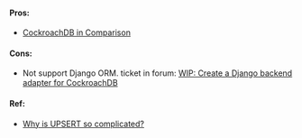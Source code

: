 
<h4> Pros: </h4>
<ul>
<li> <a href="https://www.cockroachlabs.com/docs/stable/cockroachdb-in-comparison.html"> CockroachDB in Comparison
 </a> </li>

</ul>


<h4> Cons: </h4>
<ul>
<li> Not support Django ORM. ticket in forum: <a href="https://github.com/cockroachdb/cockroachdb-python/pull/14"> WIP: Create a Django backend adapter for CockroachDB </a> </li>

</ul>



<h4> Ref: </h4>
<ul>
<li> <a href="https://www.depesz.com/2012/06/10/why-is-upsert-so-complicated/">Why is UPSERT so complicated?</a> </li>

</ul>
